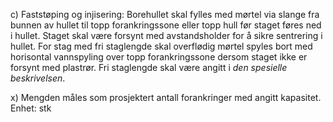 c) Faststøping og injisering:
Borehullet skal fylles med mørtel via slange fra bunnen av hullet til topp forankringssone eller topp hull før staget føres ned i hullet. Staget skal være forsynt med avstandsholder for å sikre sentrering i hullet.
For stag med fri staglengde skal overflødig mørtel spyles bort med horisontal vannspyling over topp forankringssone dersom staget ikke er forsynt med plastrør. Fri staglengde skal være angitt i *den spesielle beskrivelsen*.

x) Mengden måles som prosjektert antall forankringer med angitt kapasitet. Enhet: stk

